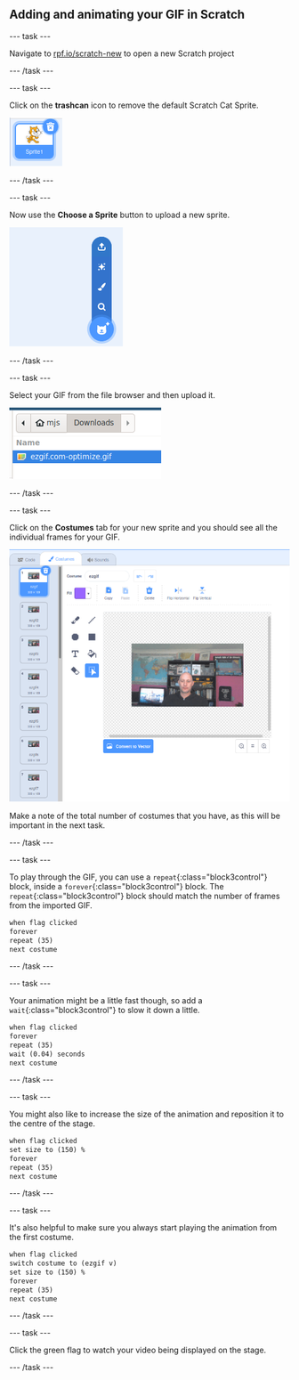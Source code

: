 ## Adding and animating your GIF in Scratch

--- task ---

Navigate to [rpf.io/scratch-new](rpf.io/scratch-new) to open a new Scratch project

--- /task ---

--- task ---

Click on the **trashcan** icon to remove the default Scratch Cat Sprite.

![image showing cat sprite with trashcan icon](images/delete-sprite.png)

--- /task ---

--- task ---

Now use the **Choose a Sprite** button to upload a new sprite.

![image showing the choose a sprite menu option with upload a sprite selected](images/upload-sprite.png)

--- /task ---

--- task ---

Select your GIF from the file browser and then upload it.

![image showing selection of GIF in the file browser](images/select-gif.png)

--- /task ---

--- task ---

Click on the **Costumes** tab for your new sprite and you should see all the individual frames for your GIF.

![image showing the GIF converted into individual costumes within Scratch](images/gif-costumes.png)

Make a note of the total number of costumes that you have, as this will be important in the next task.

--- /task ---

--- task ---

To play through the GIF, you can use a `repeat`{:class="block3control"} block, inside a `forever`{:class="block3control"} block. The `repeat`{:class="block3control"} block should match the number of frames from the imported GIF.

```blocks3
when flag clicked
forever
repeat (35)
next costume
```
--- /task ---

--- task ---

Your animation might be a little fast though, so add a `wait`{:class="block3control"} to slow it down a little.


```blocks3
when flag clicked
forever
repeat (35)
wait (0.04) seconds
next costume
```

--- /task ---

--- task ---

You might also like to increase the size of the animation and reposition it to the centre of the stage.

```blocks3
when flag clicked
set size to (150) %
forever
repeat (35)
next costume
```

--- /task ---

--- task ---

It's also helpful to make sure you always start playing the animation from the first costume.

```blocks3
when flag clicked
switch costume to (ezgif v)
set size to (150) %
forever
repeat (35)
next costume
```

--- /task ---


--- task ---

Click the green flag to watch your video being displayed on the stage.

--- /task ---





